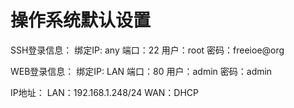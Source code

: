 # 操作系统默认设置

SSH登录信息：
绑定IP: any
端口：22
用户：root
密码：freeioe@org

WEB登录信息：
绑定IP: LAN
端口：80
用户：admin
密码：admin

IP地址：
LAN：192.168.1.248/24
WAN：DHCP